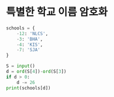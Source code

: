 # 특별한 학교 이름 암호화

```python
schools = {
    -12: 'NLCS',
    -3: 'BHA',
    -4: 'KIS',
    -7: 'SJA'
}

S = input()
d = ord(S[4])-ord(S[3])
if d > 0:
    d -= 26
print(schools[d])
```

